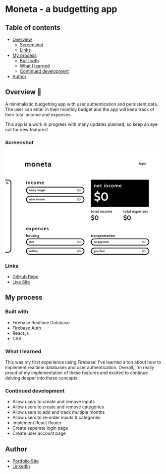 # Moneta - a budgetting app

## Table of contents

- [Overview](#overview)
  - [Screenshot](#screenshot)
  - [Links](#links)
- [My process](#my-process)
  - [Built with](#built-with)
  - [What I learned](#what-i-learned)
  - [Continued development](#continued-development)
- [Author](#author)

## Overview :ghost:

A minimalistic budgetting app with user authentication and persistent data. The user can enter in their monthly budget and the app will keep track of their total income and expenses. 

This app is a work in progress with many updates planned, so keep an eye out for new features!

### Screenshot

![](./screenshot.webp)

### Links

- [GitHub Repo](https://github.com/frances-m/budget-app)
- [Live Site](https://moneta-francesm.netlify.app/)

## My process

### Built with

- Firebase Realtime Database
- Firebase Auth
- React.js
- CSS

### What I learned

This was my first experience using Firebase! I've learned a ton about how to implement realtime databases and user authentication. Overall, I'm really proud of my implementation of these features and excited to continue delving deeper into these concepts.


### Continued development

- Allow users to create and remove inputs
- Allow users to create and remove categories
- Allow users to add and track multiple months
- Allow users to re-order inputs & categories
- Implement React Router
- Create seperate login page
- Create user account page


## Author

- [Portfolio Site](https://francesm.dev)
- [LinkedIn](https://www.linkedin.com/in/fr-ncesm/)